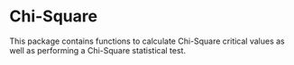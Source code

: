# Chi-Square

This package contains functions to calculate Chi-Square critical values as well as performing a Chi-Square statistical test.  